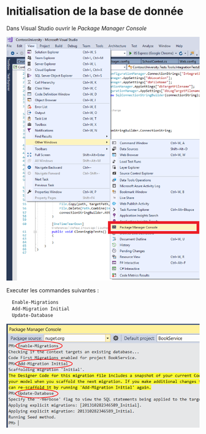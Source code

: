 Initialisation de la base de donnée
====

Dans Visual Studio ouvrir le *Package Manager Console*

![](openPackageConsole.png)

Executer les commandes suivantes :

```bat
  Enable-Migrations
  Add-Migration Initial
  Update-Database
```

![](initAndPopulateDB.png)

